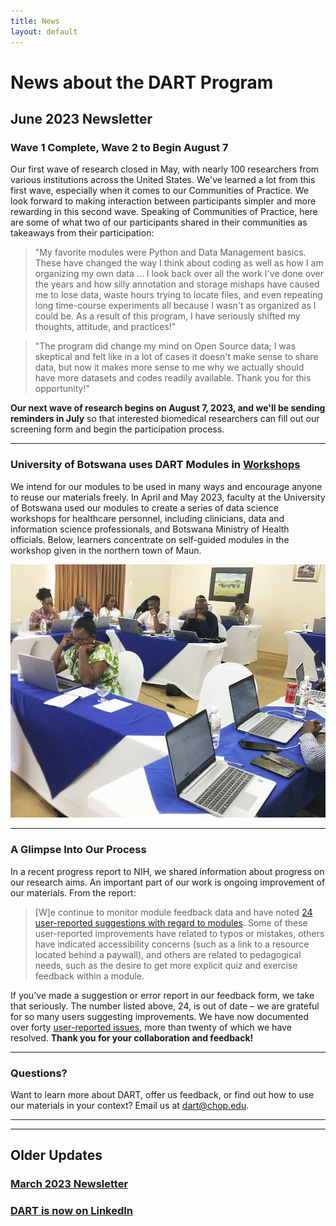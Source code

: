 ```yaml
---
title: News
layout: default
---
```


# News about the DART Program

## **June 2023 Newsletter**

### **Wave 1 Complete, Wave 2 to Begin August 7**

Our first wave of research closed in May, with nearly 100 researchers from various institutions across the United States.  We've learned a lot from this first wave, especially when it comes to our Communities of Practice. We look forward to making interaction between participants simpler and more rewarding in this second wave.  Speaking of Communities of Practice, here are some of what two of our participants shared in their communities as takeaways from their participation:

> "My favorite modules were Python and Data Management basics. These have changed the way I think about coding as well as how I am organizing my own data ... I look back over all the work I've done over the years and how silly annotation and storage mishaps have caused me to lose data, waste hours trying to locate files, and even repeating long time-course experiments all because I wasn't as organized as I could be. As a result of this program, I have seriously shifted my thoughts, attitude, and practices!"

> "The program did change my mind on Open Source data; I was skeptical and felt like in a lot of cases it doesn't make sense to share data, but now it makes more sense to me why we actually should have more datasets and codes readily available.
Thank you for this opportunity!"

**Our next wave of research begins on August 7, 2023, and we'll be sending reminders in July** so that interested biomedical researchers can fill out our screening form and begin the participation process. 

---

### **University of Botswana uses DART Modules in [Workshops](https://www.research.chop.edu/data-science-workshop-with-university-of-botswana)**

We intend for our modules to be used in many ways and encourage anyone to reuse our materials freely.  In April and May 2023, faculty at the University of Botswana used our modules to create a series of data science workshops for healthcare personnel, including clinicians, data and information science professionals, and Botswana Ministry of Health officials. Below, learners concentrate on self-guided modules in the workshop given in the northern town of Maun.

![Learners work on their laptop computers in a conference room.](./media/maun.jpg)

---

### **A Glimpse Into Our Process**

In a recent progress report to NIH, we shared information about progress on our research aims. An important part of our work is ongoing improvement of our materials.  From the report:

>\[W\]e continue to monitor module feedback data and have noted [24 user-reported suggestions with regard to modules](https://github.com/arcus/education_modules/issues?q=is%3Aissue+label%3Auser-reported+).  Some of these user-reported improvements have related to typos or mistakes, others have indicated accessibility concerns (such as a link to a resource located behind a paywall), and others are related to pedagogical needs, such as the desire to get more explicit quiz and exercise feedback within a module. 


If you've made a suggestion or error report in our feedback form, we take that seriously.  The number listed above, 24, is out of date – we are grateful for so many users suggesting improvements. We have now documented over forty [user-reported issues](https://github.com/arcus/education_modules/issues?q=is%3Aissue+is%3Aopen+label%3Auser-reported), more than twenty of which we have resolved.  **Thank you for your collaboration and feedback!**

---

### **Questions?**

Want to learn more about DART, offer us feedback, or find out how to use our materials in your context?  Email us at dart@chop.edu.

---
---

## Older Updates

### [March 2023 Newsletter](./newsletters/2023_03.md)

### [DART is now on LinkedIn](./newsletters/linkedin_announcement.md)
